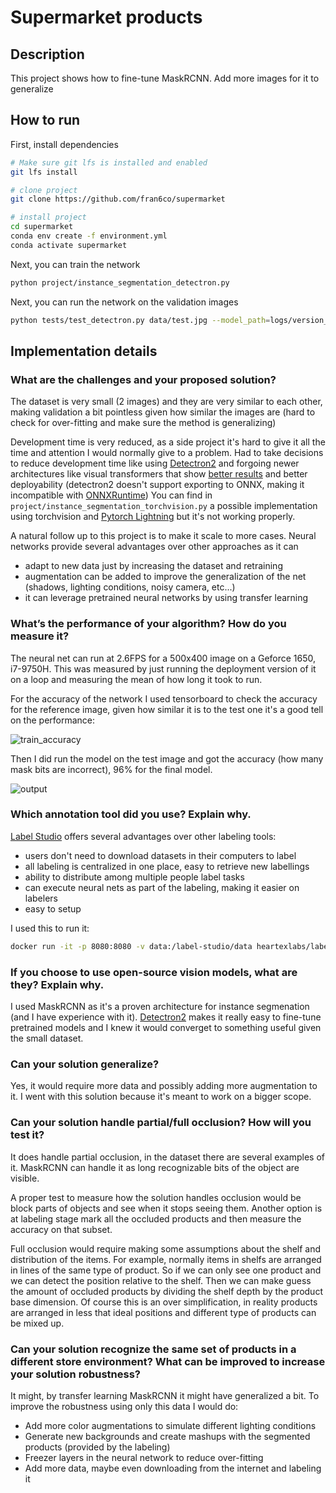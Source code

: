 # Supermarket products

 
## Description   
This project shows how to fine-tune MaskRCNN. Add more images for it to generalize

## How to run   
First, install dependencies
```bash
# Make sure git lfs is installed and enabled
git lfs install

# clone project   
git clone https://github.com/fran6co/supermarket

# install project   
cd supermarket
conda env create -f environment.yml
conda activate supermarket

 ```   
 Next, you can train the network
 ```bash 
python project/instance_segmentation_detectron.py    
```
 Next, you can run the network on the validation images
 ```bash
python tests/test_detectron.py data/test.jpg --model_path=logs/version_0/model_final.pt
```

## Implementation details

### What are the challenges and your proposed solution?

The dataset is very small (2 images) and they are very similar to each other,
making validation a bit pointless given how similar the images are (hard to check for over-fitting and make sure the method is generalizing)

Development time is very reduced, as a side project it's hard to give it all the time and attention I would normally give to a problem.
Had to take decisions to reduce development time like using [Detectron2](https://github.com/facebookresearch/detectron2) and forgoing newer architectures like visual transformers that show [better results](https://github.com/microsoft/Swin-Transformer) and better deployability (detectron2 doesn't support exporting to ONNX, making it incompatible with [ONNXRuntime](https://onnxruntime.ai/))
You can find in `project/instance_segmentation_torchvision.py` a possible implementation using torchvision and [Pytorch Lightning](https://www.pytorchlightning.ai/) but it's not working properly.

A natural follow up to this project is to make it scale to more cases. Neural networks provide several advantages over other approaches as it can
- adapt to new data just by increasing the dataset and retraining
- augmentation can be added to improve the generalization of the net (shadows, lighting conditions, noisy camera, etc...)
- it can leverage pretrained neural networks by using transfer learning


### What’s the performance of your algorithm? How do you measure it?

The neural net can run at 2.6FPS for a 500x400 image on a Geforce 1650, i7-9750H. This was measured by just running the deployment version of it on a loop and measuring the mean of how long it took to run.

For the accuracy of the network I used tensorboard to check the accuracy for the reference image, given how similar it is to the test one it's a good tell on the performance:

![train_accuracy](assets/train_accuracy.png?raw=true "train_accuracy")

Then I did run the model on the test image and got the accuracy (how many mask bits are incorrect), 96% for the final model.

![output](assets/output.png?raw=true "output")

### Which annotation tool did you use? Explain why. 

[Label Studio](https://labelstud.io/) offers several advantages over other labeling tools:
- users don't need to download datasets in their computers to label
- all labeling is centralized in one place, easy to retrieve new labellings
- ability to distribute among multiple people label tasks
- can execute neural nets as part of the labeling, making it easier on labelers
- easy to setup

I used this to run it:
```bash
docker run -it -p 8080:8080 -v data:/label-studio/data heartexlabs/label-studio:latest
```

### If you choose to use open-source vision models, what are they? Explain why. 

I used MaskRCNN as it's a proven architecture for instance segmenation (and I have experience with it). [Detectron2](https://github.com/facebookresearch/detectron2) makes it really easy to fine-tune pretrained models and I knew it would converget to something useful given the small dataset.

### Can your solution generalize?  

Yes, it would require more data and possibly adding more augmentation to it. I went with this solution because it's meant to work on a bigger scope.

### Can your solution handle partial/full occlusion? How will you test it? 

It does handle partial occlusion, in the dataset there are several examples of it. MaskRCNN can handle it as long recognizable bits of the object are visible.

A proper test to measure how the solution handles occlusion would be block parts of objects and see when it stops seeing them. Another option is at labeling stage mark all the occluded products and then measure the accuracy on that subset.

Full occlusion would require making some assumptions about the shelf and distribution of the items. For example, normally items in shelfs are arranged in lines of the same type of product. So if we can only see one product and we can detect the position relative to the shelf. Then we can make guess the amount of occluded products by dividing the shelf depth by the product base dimension. Of course this is an over simplification, in reality products are arranged in less that ideal positions and different type of products can be mixed up. 

### Can your solution recognize the same set of products in a different store environment? What can be improved to increase your solution robustness?

It might, by transfer learning MaskRCNN it might have generalized a bit. To improve the robustness using only this data I would do:
 - Add more color augmentations to simulate different lighting conditions
 - Generate new backgrounds and create mashups with the segmented products (provided by the labeling)
 - Freezer layers in the neural network to reduce over-fitting
 - Add more data, maybe even downloading from the internet and labeling it
